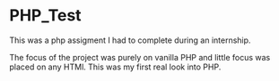 # PHP_Test

This was a php assigment I had to complete during an internship.

The focus of the project was purely on vanilla PHP and little focus was placed on any HTMl.
This was my first real look into PHP.

